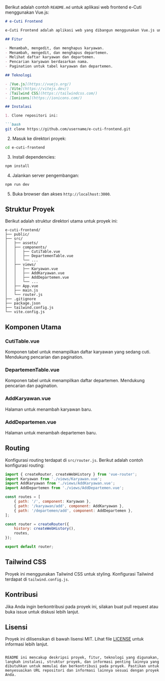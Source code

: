 Berikut adalah contoh `README.md` untuk aplikasi web frontend e-Cuti menggunakan Vue.js:

```markdown
# e-Cuti Frontend

e-Cuti Frontend adalah aplikasi web yang dibangun menggunakan Vue.js untuk mengelola data karyawan dan cuti karyawan. Aplikasi ini memungkinkan pengguna untuk menambah, melihat, dan mengelola informasi terkait karyawan dan departemen mereka.

## Fitur

- Menambah, mengedit, dan menghapus karyawan.
- Menambah, mengedit, dan menghapus departemen.
- Melihat daftar karyawan dan departemen.
- Pencarian karyawan berdasarkan nama.
- Pagination untuk tabel karyawan dan departemen.

## Teknologi

- [Vue.js](https://vuejs.org/)
- [Vite](https://vitejs.dev/)
- [Tailwind CSS](https://tailwindcss.com/)
- [Ionicons](https://ionicons.com/)

## Instalasi

1. Clone repositori ini:

```bash
git clone https://github.com/username/e-cuti-frontend.git
```

2. Masuk ke direktori proyek:

```bash
cd e-cuti-frontend
```

3. Install dependencies:

```bash
npm install
```

4. Jalankan server pengembangan:

```bash
npm run dev
```

5. Buka browser dan akses `http://localhost:3000`.

## Struktur Proyek

Berikut adalah struktur direktori utama untuk proyek ini:

```plaintext
e-cuti-frontend/
├── public/
├── src/
│   ├── assets/
│   ├── components/
│   │   ├── CutiTable.vue
│   │   ├── DepartemenTable.vue
│   │   └── ...
│   ├── views/
│   │   ├── Karyawan.vue
│   │   ├── AddKaryawan.vue
│   │   ├── AddDepartemen.vue
│   │   └── ...
│   ├── App.vue
│   ├── main.js
│   └── router.js
├── .gitignore
├── package.json
├── tailwind.config.js
└── vite.config.js
```

## Komponen Utama

### CutiTable.vue

Komponen tabel untuk menampilkan daftar karyawan yang sedang cuti. Mendukung pencarian dan pagination.

### DepartemenTable.vue

Komponen tabel untuk menampilkan daftar departemen. Mendukung pencarian dan pagination.

### AddKaryawan.vue

Halaman untuk menambah karyawan baru.

### AddDepartemen.vue

Halaman untuk menambah departemen baru.

## Routing

Konfigurasi routing terdapat di `src/router.js`. Berikut adalah contoh konfigurasi routing:

```javascript
import { createRouter, createWebHistory } from 'vue-router';
import Karyawan from './views/Karyawan.vue';
import AddKaryawan from './views/AddKaryawan.vue';
import AddDepartemen from './views/AddDepartemen.vue';

const routes = [
    { path: '/', component: Karyawan },
    { path: '/karyawan/add', component: AddKaryawan },
    { path: '/departemen/add', component: AddDepartemen },
];

const router = createRouter({
    history: createWebHistory(),
    routes,
});

export default router;
```

## Tailwind CSS

Proyek ini menggunakan Tailwind CSS untuk styling. Konfigurasi Tailwind terdapat di `tailwind.config.js`.

## Kontribusi

Jika Anda ingin berkontribusi pada proyek ini, silakan buat pull request atau buka issue untuk diskusi lebih lanjut.

## Lisensi

Proyek ini dilisensikan di bawah lisensi MIT. Lihat file [LICENSE](LICENSE) untuk informasi lebih lanjut.
```

README ini mencakup deskripsi proyek, fitur, teknologi yang digunakan, langkah instalasi, struktur proyek, dan informasi penting lainnya yang dibutuhkan untuk memulai dan berkontribusi pada proyek. Pastikan untuk menyesuaikan URL repositori dan informasi lainnya sesuai dengan proyek Anda.